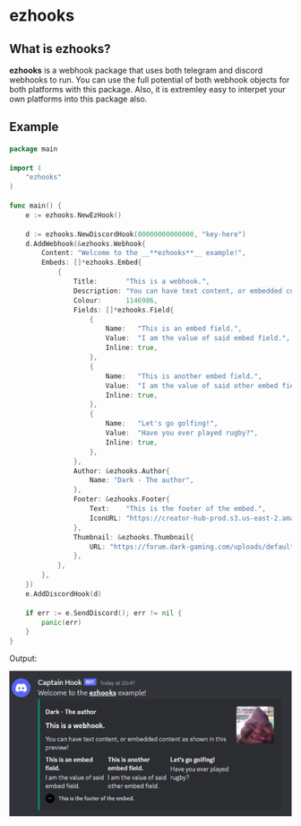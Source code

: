 # ezhooks

## What is ezhooks?

**ezhooks** is a webhook package that uses both telegram and discord webhooks to run. You can use the full potential of both webhook objects for both platforms with this package. Also, it is extremley easy to interpet your own platforms into this package also.

## Example

```go
package main

import (
	"ezhooks"
)

func main() {
	e := ezhooks.NewEzHook()
	
	d := ezhooks.NewDiscordHook(00000000000000, "key-here")
	d.AddWebhook(&ezhooks.Webhook{
		Content: "Welcome to the __**ezhooks**__ example!",
		Embeds: []*ezhooks.Embed{
			{
				Title:       "This is a webhook.",
				Description: "You can have text content, or embedded content as shown in this preview!",
				Colour:      1146986,
				Fields: []*ezhooks.Field{
					{
						Name:   "This is an embed field.",
						Value:  "I am the value of said embed field.",
						Inline: true,
					},
					{
						Name:   "This is another embed field.",
						Value:  "I am the value of said other embed field.",
						Inline: true,
					},
					{
						Name:   "Let's go golfing!",
						Value:  "Have you ever played rugby?",
						Inline: true,
					},
				},
				Author: &ezhooks.Author{
					Name: "Dark - The author",
				},
				Footer: &ezhooks.Footer{
					Text:    "This is the footer of the embed.",
					IconURL: "https://creator-hub-prod.s3.us-east-2.amazonaws.com/constructs_pfp_1687920400601.jpeg",
				},
				Thumbnail: &ezhooks.Thumbnail{
					URL: "https://forum.dark-gaming.com/uploads/default/original/2X/a/ae85d87e3563811f54cb24b19790a0dba5ba169c.png",
				},
			},
		},
	})
	e.AddDiscordHook(d)

	if err := e.SendDiscord(); err != nil {
		panic(err)
	}
}
```

Output:

![Output Showcase Image](https://raw.githubusercontent.com/dark-dv/ezhooks/main/documents/output.png)

